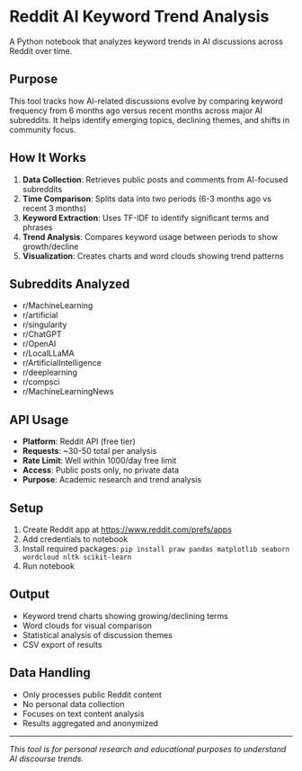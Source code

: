 # Reddit AI Keyword Trend Analysis

A Python notebook that analyzes keyword trends in AI discussions across Reddit over time.

## Purpose

This tool tracks how AI-related discussions evolve by comparing keyword frequency from 6 months ago versus recent months across major AI subreddits. It helps identify emerging topics, declining themes, and shifts in community focus.

## How It Works

1. **Data Collection**: Retrieves public posts and comments from AI-focused subreddits
2. **Time Comparison**: Splits data into two periods (6-3 months ago vs recent 3 months)
3. **Keyword Extraction**: Uses TF-IDF to identify significant terms and phrases
4. **Trend Analysis**: Compares keyword usage between periods to show growth/decline
5. **Visualization**: Creates charts and word clouds showing trend patterns

## Subreddits Analyzed

- r/MachineLearning
- r/artificial
- r/singularity
- r/ChatGPT
- r/OpenAI
- r/LocalLLaMA
- r/ArtificialIntelligence
- r/deeplearning
- r/compsci
- r/MachineLearningNews

## API Usage

- **Platform**: Reddit API (free tier)
- **Requests**: ~30-50 total per analysis
- **Rate Limit**: Well within 1000/day free limit
- **Access**: Public posts only, no private data
- **Purpose**: Academic research and trend analysis

## Setup

1. Create Reddit app at https://www.reddit.com/prefs/apps
2. Add credentials to notebook
3. Install required packages: `pip install praw pandas matplotlib seaborn wordcloud nltk scikit-learn`
4. Run notebook

## Output

- Keyword trend charts showing growing/declining terms
- Word clouds for visual comparison
- Statistical analysis of discussion themes
- CSV export of results

## Data Handling

- Only processes public Reddit content
- No personal data collection
- Focuses on text content analysis
- Results aggregated and anonymized

---

*This tool is for personal research and educational purposes to understand AI discourse trends.*
